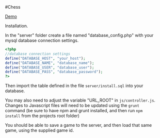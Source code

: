 #Chess

[Demo][1]

[1]: http://www.briandetering.net/chess

Installation.

In the "server" folder create a file named "database_config.php" with your mysql
database connection settings.
```php
<?php
//database connection settings
define("DATABASE_HOST", "your_host");
define("DATABASE_NAME", "database_name");
define("DATABASE_USER", "database_user");
define("DATABASE_PASS", "database_password");
?>
```

Then import the table defined in the file `server/install.sql` into your database.

You may also need to adjust the variable "URL_ROOT" in `js/controller.js`.  Changes to Javascript files will need to be updated using the `grunt` command (be sure to have npm and grunt installed, and then run `npm install` from the projects root folder)

You should be able to save a game to the server, and then load that same game,
using the supplied game id.
